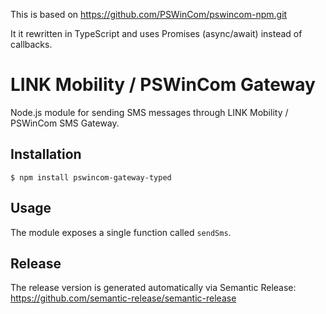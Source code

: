 This is based on https://github.com/PSWinCom/pswincom-npm.git

It it rewritten in TypeScript and uses Promises (async/await) instead of callbacks.

# LINK Mobility / PSWinCom Gateway

Node.js module for sending SMS messages through LINK Mobility / PSWinCom SMS Gateway.

## Installation

    $ npm install pswincom-gateway-typed

## Usage

The module exposes a single function called `sendSms`.

## Release

The release version is generated automatically via Semantic Release:
https://github.com/semantic-release/semantic-release